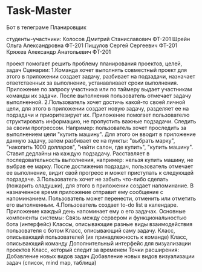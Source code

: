 # Task-Master
Бот в телеграме Планировщик

студенты-участники:
	Колосов Дмитрий Станиславович ФТ-201
	Шрейн Ольга Александровна ФТ-201
	Пищулов Сергей Сергеевич ФТ-201
	Кряжев Александр Анатольевич ФТ-201

проект помогает решить проблему планирования проектов, целей, задач
Сценарии:
	1.Команда хочет выполнять совместный проект для этого в приложении создает задачу, 
		разбивает на подзадачи, назначает ответственных за выполнение, устанавливает сроки выполнения. 
		Приложение по запросу участника или по таймеру выдает участникам команды их задачи. 
		После выполнения пользователь отмечает задачу выполненной.
	2.Пользователь хочет достичь какой-то своей личной цели, для этого в приложении создает новую задачу,
		разделяет ее на подзадачи и приоритезирует их. Приложение помогает пользователю структировать информацию,
		не пропустить важные подзадачи. Следить за своим прогрессом.
		Например: пользователь хочет проследить за выполнением цели "купить машину".
		Для этого он вводит в приложение данную задачу, 
		затем разбивает ее на пункты: "выбрать марку", "накопить 1000 долларов", "найти салон, где купить", "купить машину". 
		Ставит дедлайны на каждую подзадачу. 
		Расставляет в последовательность выполнения, например: нельзя купить машину, не выбрав ее марку.
		После достижения подзадач, пользователь отмечает ее выполнение,
		видит свой прогресс и может приступать к следующей подзадаче.
	3.Пользователь хочет не забыть что-либо сделать (пожарить оладушки),
		для этого в приложении создает напоминание. В назначенное время приложение отправит ему сообщение с напоминанием.
		Пользователь может перенести, отменить или отметить его выполненным.
	4.Пользователь создает to-do list в календаре. Приложение каждый день напоминает ему о его задачах.
Основные компоненты системы:
	Связь между сервером и функциональностью бота (интерфейс)
	Классы, описывающие разные виды взаимодействия пользователя с ботом
	Класс, описывающий саму задачу.
	Класс, описывающий пользователей (их принадлежность к команде)
	Класс, описывающий команду
	Дополнительный интерфейс для визуализации проектов
	Класс, который следит за временем
Точки расширения:
	Добавление новых видов задач
	Добавление новых видов визуализации задач (список, mind map, таблица)
